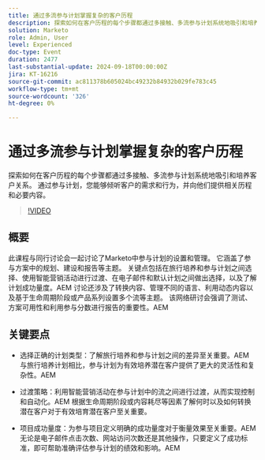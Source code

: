 ```yaml
---
title: 通过多流参与计划掌握复杂的客户历程
description: 探索如何在客户历程的每个步骤都通过多接触、多流参与计划系统地吸引和培养客户关系。 通过参与计划，您能够倾听客户的需求和行为，并向他们提供相关历程和必要内容。
solution: Marketo
role: Admin, User
level: Experienced
doc-type: Event
duration: 2477
last-substantial-update: 2024-09-18T00:00:00Z
jira: KT-16216
source-git-commit: ac811378b605024bc49232b84932b029fe783c45
workflow-type: tm+mt
source-wordcount: '326'
ht-degree: 0%

---
```



# 通过多流参与计划掌握复杂的客户历程

探索如何在客户历程的每个步骤都通过多接触、多流参与计划系统地吸引和培养客户关系。 通过参与计划，您能够倾听客户的需求和行为，并向他们提供相关历程和必要内容。

>[!VIDEO](https://video.tv.adobe.com/v/3434490/?learn=on)

## 概要

此课程与同行讨论会一起讨论了Marketo中参与计划的设置和管理。 它涵盖了参与方案中的规划、建设和报告等主题。 关键点包括在旅行培养和参与计划之间选择、使用智能营销活动进行过渡、在电子邮件和默认计划之间做出选择，以及了解计划成功量度。&#x200B;AEM 讨论还涉及了转换内容、管理不同的语言、利用动态内容以及基于生命周期阶段或产品系列设置多个流等主题。 该网络研讨会强调了测试、方案可用性和利用参与分数进行报告的重要性。&#x200B;AEM

## 关键要点

* 选择正确的计划类型：了解旅行培养和参与计划之间的差异至关重要。&#x200B;AEM 与旅行培养计划相比，参与计划为有效培养潜在客户提供了更大的灵活性和复杂性。&#x200B;AEM

* 过渡策略：利用智能营销活动在参与计划中的流之间进行过渡，从而实现控制和自动化。&#x200B;AEM 根据生命周期阶段或内容耗尽等因素了解何时以及如何转换潜在客户对于有效培育潜在客户至关重要。

* 项目成功量度：为参与项目定义明确的成功量度对于衡量效果至关重要。&#x200B;AEM 无论是电子邮件点击次数、网站访问次数还是其他操作，只要定义了成功标准，即可帮助准确评估参与计划的绩效和影响。&#x200B;AEM